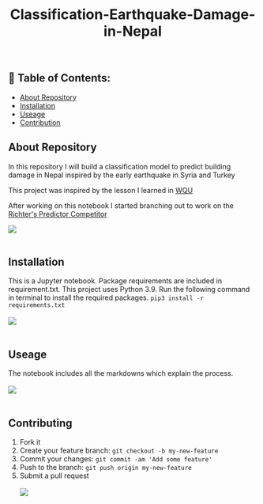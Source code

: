 <h1 align="center"> Classification-Earthquake-Damage-in-Nepal  </h1>

<br>

## 📃 Table of Contents:
  - [About Repository](#-about-repository)
  - [Installation](#-installation)
  - [Useage](#-useage)
  - [Contribution](#-contribution)
  
## About Repository
In this repository I will build a classification model to predict building damage in Nepal inspired by the early earthquake in Syria and Turkey

This project was inspired by the lesson I learned in [WQU](https://www.wqu.edu/)

After working on this notebook I started branching out to work on the [Richter's Predictor Competitor](https://www.drivendata.org/competitions/57/nepal-earthquake/page/136/)

[![](https://img.shields.io/badge/back%20to%20top-%E2%86%A9-red)](#-table-of-contents)
<br><br>
## Installation
This is a Jupyter notebook. Package requirements are included in requirement.txt. This project uses Python 3.9. Run the following command in terminal to install the required packages. `pip3 install -r requirements.txt`
<br><br>
[![](https://img.shields.io/badge/back%20to%20top-%E2%86%A9-red)](#-table-of-contents)
<br><br>
## Useage
The notebook includes all the markdowns which explain the process.
<br><br>
[![](https://img.shields.io/badge/back%20to%20top-%E2%86%A9-red)](#-table-of-contents)
<br><br>
## Contributing
1. Fork it
2. Create your feature branch: `git checkout -b my-new-feature`
3. Commit your changes: `git commit -am 'Add some feature'`
4. Push to the branch: `git push origin my-new-feature`
5. Submit a pull request
<br><br>
[![](https://img.shields.io/badge/back%20to%20top-%E2%86%A9-red)](#-table-of-contents)
<br><br>
